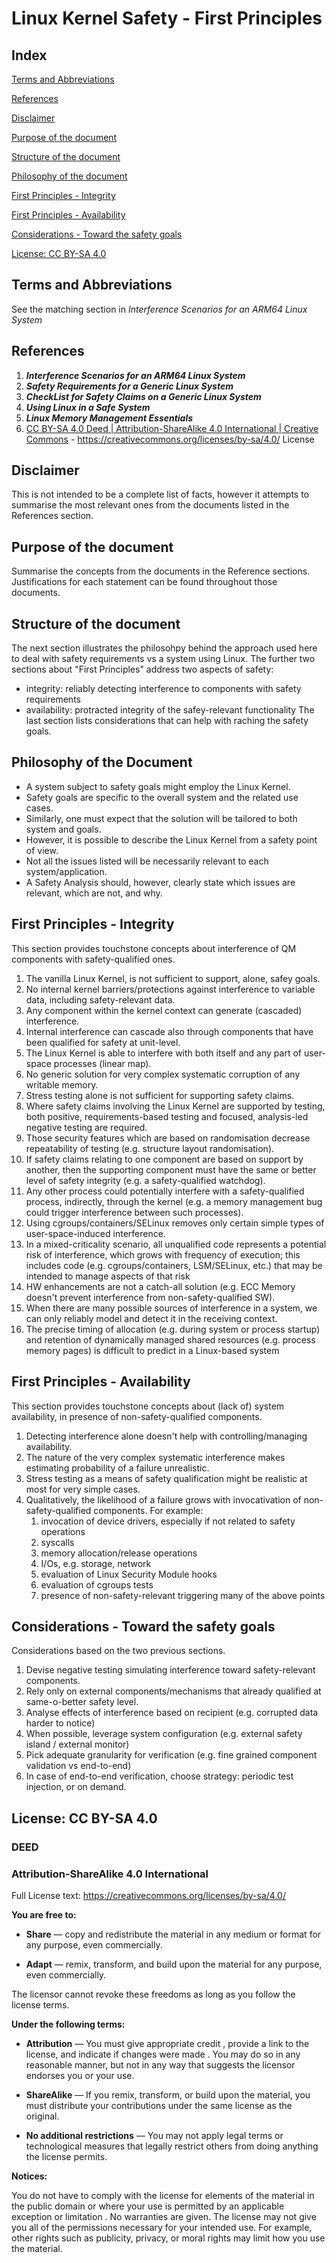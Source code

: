 # **Linux Kernel Safety - First Principles**

## Index

[Terms and Abbreviations](#Terms-and-Abbreviations)

[References](#References)

[Disclaimer](#Disclaimer)

[Purpose of the document](#Purpose-of-the-document)

[Structure of the document](#Structure-of-the-document)

[Philosophy of the document](#Philosophy-of-the-document)

[First Principles - Integrity](#First-Principles---Integrity)

[First Principles - Availability](#First-Principles---Availability)

[Considerations - Toward the safety goals](#Considerations---Toward-the-safety-goals)

[License: CC BY-SA 4.0](#License-CC-BY-SA-40)

## **Terms and Abbreviations**

   See the matching section in *Interference Scenarios for an ARM64 Linux System*

## **References**

1. ***Interference Scenarios for an ARM64 Linux System***
2. ***Safety Requirements for a Generic Linux System***
3. ***CheckList for Safety Claims on a Generic Linux System***
4. ***Using Linux in a Safe System***
5. ***Linux Memory Management Essentials***
6. [CC BY-SA 4.0 Deed | Attribution-ShareAlike 4.0 International | Creative Commons](https://creativecommons.org/licenses/by-sa/4.0/) - <https://creativecommons.org/licenses/by-sa/4.0/> License


## **Disclaimer**
This is not intended to be a complete list of facts, however it attempts
to summarise the most relevant ones from the documents listed in the
References section.

## **Purpose of the document**
Summarise the concepts from the documents in the Reference sections.
Justifications for each statement can be found throughout those documents.

## **Structure of the document**
The next section illustrates the philosohpy behind the approach used here to
deal with safety requirements vs a system using Linux.
The further two sections about "First Principles" address two aspects of safety:
-  integrity: reliably detecting interference to components with safety requirements
-  availability: protracted integrity of the safey-relevant functionality
The last section lists considerations that can help with raching the safety goals.


## **Philosophy of the Document**
*  A system subject to safety goals might employ the Linux Kernel.
*  Safety goals are specific to the overall system and the related use cases.
*  Similarly, one must expect that the solution will be tailored to both system and goals.
*  However, it is possible to describe the Linux Kernel from a safety point of view.
*  Not all the issues listed will be necessarily relevant to each system/application.
*  A Safety Analysis should, however, clearly state which issues are relevant, which are not, and why.


## **First Principles - Integrity**
This section provides touchstone concepts about interference of QM components with
safety-qualified ones.

1. The vanilla Linux Kernel, is not sufficient to support, alone, safey goals.
2. No internal kernel barriers/protections against interference to variable data, including safety-relevant data.
3. Any component within the kernel context can generate (cascaded) interference.
4. Internal interference can cascade also through components that have been qualified for safety at unit-level.
5. The Linux Kernel is able to interfere with both itself and any part of user-space processes (linear map).
6. No generic solution for very complex systematic corruption of any writable memory.
7. Stress testing alone is not sufficient for supporting safety claims.
8. Where safety claims involving the Linux Kernel are supported by testing, both positive, requirements-based testing and focused, analysis-led negative testing are required.
9. Those security features which are based on randomisation decrease repeatability of testing (e.g. structure layout randomisation).
10. If safety claims relating to one component are based on support by another, then the supporting component must have the same or better level of safety integrity (e.g. a safety-qualified watchdog).
11. Any other process could potentially interfere with a safety-qualified process, indirectly, through the kernel (e.g. a memory management bug could trigger interference between such processes).
12. Using cgroups/containers/SELinux removes only certain simple types of user-space-induced interference.
13. In a mixed-criticality scenario, all unqualified code represents a potential risk of interference, which grows with frequency of execution; this includes code (e.g. cgroups/containers, LSM/SELinux, etc.) that may be intended to manage aspects of that risk 
14. HW enhancements are not a catch-all solution (e.g. ECC Memory doesn't prevent interference from non-safety-qualified SW).
15. When there are many possible sources of interference in a system, we can only reliably model and detect it in the receiving context.
16. The precise timing of allocation (e.g. during system or process startup) and retention of dynamically managed shared resources (e.g. process memory pages) is difficult to predict in a Linux-based system


## **First Principles - Availability**
This section provides touchstone concepts about (lack of) system availability, in presence of non-safety-qualified components.

1. Detecting interference alone doesn't help with controlling/managing availability.
2. The nature of the very complex systematic interference makes estimating probability of a failure unrealistic.
3. Stress testing as a means of safety qualification might be realistic at most for very simple cases.
4. Qualitatively, the likelihood of a failure grows with invocativation of non-safety-qualified components. For example:
   1. invocation of device drivers, especially if not related to safety operations
   2. syscalls
   3. memory allocation/release operations
   4. I/Os, e.g. storage, network
   5. evaluation of Linux Security Module hooks
   6. evaluation of cgroups tests
   7. presence of non-safety-relevant triggering many of the above points


## **Considerations - Toward the safety goals**
Considerations based on the two previous sections.

1. Devise negative testing simulating interference toward safety-relevant components.
2. Rely only on external components/mechanisms that already qualified at same-o-better safety level.
3. Analyse effects of interference based on recipient (e.g. corrupted data harder to notice)
4. When possible, leverage system configuration (e.g. external safety island / external monitor)
5. Pick adequate granularity for verification (e.g. fine grained component validation vs end-to-end)
6. In case of end-to-end verification, choose strategy: periodic test injection, or on demand.


## **License: CC BY-SA 4.0**

### **DEED**
### **Attribution-ShareAlike 4.0 International**

Full License text: <https://creativecommons.org/licenses/by-sa/4.0/>

**You are free to:**

* **Share** — copy and redistribute the material in any medium or format for any purpose, even commercially.

* **Adapt** — remix, transform, and build upon the material for any purpose, even commercially.

The licensor cannot revoke these freedoms as long as you follow the license terms.

**Under the following terms:**

* **Attribution** — You must give appropriate credit , provide a link to the license, and indicate if changes were made . You may do so in any reasonable manner, but not in any way that suggests the licensor endorses you or your use.

* **ShareAlike** — If you remix, transform, or build upon the material, you must distribute your contributions under the same license as the original.

* **No additional restrictions** — You may not apply legal terms or technological measures that legally restrict others from doing anything the license permits.

**Notices:**

You do not have to comply with the license for elements of the material in the public domain or where your use is permitted by an applicable exception or limitation .
No warranties are given. The license may not give you all of the permissions necessary for your intended use. For example, other rights such as publicity, privacy, or moral rights may limit how you use the material.
